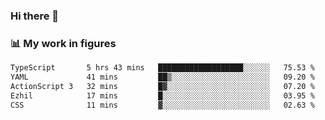 ### Hi there 👋

### 📊 My work in figures

<!--START_SECTION:waka-->

```txt
TypeScript       5 hrs 43 mins   ███████████████████░░░░░░   75.53 %
YAML             41 mins         ██▒░░░░░░░░░░░░░░░░░░░░░░   09.20 %
ActionScript 3   32 mins         █▓░░░░░░░░░░░░░░░░░░░░░░░   07.20 %
Ezhil            17 mins         █░░░░░░░░░░░░░░░░░░░░░░░░   03.95 %
CSS              11 mins         ▓░░░░░░░░░░░░░░░░░░░░░░░░   02.63 %
```

<!--END_SECTION:waka-->
